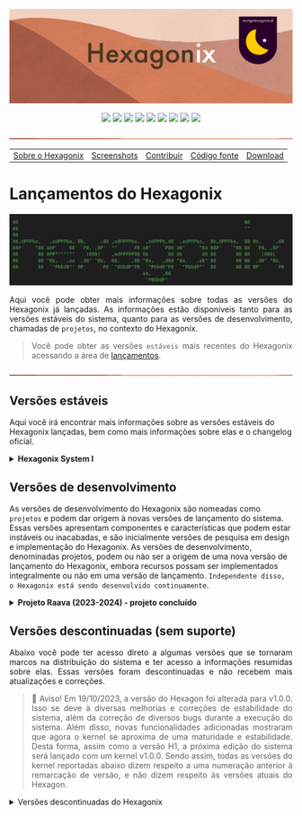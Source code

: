 <!-- Vamos adicionar o logotipo do sistema -->

<p align="center">
<img src="https://github.com/hexagonix/Doc/blob/main/Img/banner.png">
</p>

<div align="center">

![](https://img.shields.io/github/license/hexagonix/hexagonix.svg)
![](https://img.shields.io/github/stars/hexagonix/hexagonix.svg)
![](https://img.shields.io/github/issues/hexagonix/hexagonix.svg)
![](https://img.shields.io/github/issues-closed/hexagonix/hexagonix.svg)
![](https://img.shields.io/github/issues-pr/hexagonix/hexagonix.svg)
![](https://img.shields.io/github/issues-pr-closed/hexagonix/hexagonix.svg)
![](https://img.shields.io/github/downloads/hexagonix/hexagonix/total.svg)
![](https://img.shields.io/github/release/hexagonix/hexagonix.svg)
[![](https://img.shields.io/twitter/follow/hexagonixOS.svg?style=social&label=Follow%20%40HexagonixOS)](https://twitter.com/hexagonixOS)

</div>

<!-- Vai funcionar como <hr> -->

<img src="https://github.com/hexagonix/Doc/blob/main/Img/hr.png" width="100%" height="2px" />

<table align="center">
<tr>
<td><a href="https://github.com/hexagonix/Doc/blob/main/Hexagonix/Hexagonix.pt.md">Sobre o Hexagonix</a></td>
<td><a href="https://github.com/hexagonix/Doc/blob/main/Hexagonix/Hexagonix.pt.md#-capturas-de-tela">Screenshots</a></td>
<td><a href="https://github.com/hexagonix/Doc/blob/main/Hexagonix/Hexagonix.pt.md#contribuir-e-reportar-erros">Contribuir</a></td>
<td><a href="https://github.com/hexagonix/src">Código fonte</a></td>
<td><a href="https://github.com/hexagonix/Doc/blob/main/Hexagonix/README.pt.md">Download</a></td>
</tr>
</table>

# Lançamentos do Hexagonix

<div align="center">

<img src="https://github.com/hexagonix/Doc/blob/main/Img/HexagonixSourceHeader.png">

</div>

<div align="justify">

Aqui você pode obter mais informações sobre todas as versões do Hexagonix já lançadas. As informações estão disponíveis tanto para as versões estáveis do sistema, quanto para as versões de desenvolvimento, chamadas de `projetos`, no contexto do Hexagonix.

> Você pode obter as versões `estáveis` mais recentes do Hexagonix acessando a área de [lançamentos](https://github.com/hexagonix/hexagonix/releases).

</div>

<!-- Vai funcionar como <hr> -->

<img src="https://github.com/hexagonix/Doc/blob/main/Img/hr.png" width="100%" height="2px" />

## Versões estáveis

Aqui você irá encontrar mais informações sobre as versões estáveis do Hexagonix lançadas, bem como mais informações sobre elas e o changelog oficial.

<details title="Hexagonix System I" align='left'>
<br>
<summary align='left'><strong>Hexagonix System I</strong></summary>

<div align="justify">                                                                                                                          

> :construction: Aviso! Em 19/10/2023, a versão do Hexagon foi alterada para v1.0.0. Isso se deve à diversas melhorias e correções de estabilidade do sistema, além da correção de diversos bugs durante a execução do sistema. Desta forma, assim como versões antigas descontinuadas, o Hexagonix System I foi lançado com um kernel v1.0.0.

O Hexagonix System I é a versão mais estável e com mais recursos lançada até o momento. Diversas melhorias foram realizadas para garantir estabilidade, segurança e menor uso de recursos. Abaixo, mais informações técnicas sobre essa versão do sistema.

Changelog e informações técnicas desta versão:

Data de lançamento: 02/05/2024<br>
BuildId da versão: acaa7995-b732-4a46-9293-f05d20a8432a<br>
Commit: [d64daba](https://github.com/hexagonix/hexagonix/commit/d64dabab105a43bb464bc509c9976c4ac91c0fbe)

- **Saturno** v1.9.0:
  - Saturno MBR v1.2.0:
    - Correções de erros diversos;
    - Comentários e código-fonte completamente em inglês, facilitando a colaboração.
  - Comentários e código-fonte completamente em inglês, facilitando a colaboração.
- **HBoot** v0.11.0:
  - Correções de erros diversos;
  - Melhorias na detecção de hardware;
  - Mensagens, logs, comentários e código-fonte completamente em inglês, facilitando a colaboração.
- **Kernel Hexagon** v1.0.0:
  - Diversos refinamentos de estabilidade e performance;
  - Menor consumo de recursos;
  - Gerenciamento aprimorado de erros;
  - Correções gerais de bugs;
  - Novas chamadas de sistema;
  - Padronização das chamadas de sistema, utilizando como referência o UNIX Version 7;
  - Mensagens, logs, comentários e código-fonte completamente em inglês, facilitando a colaboração.
- **UnixUtils** e **CoreUtils** v9.0:
  - Novo utilitário `mv`, utilizado para renomear arquivos no volume;
  - Tratamento aprimorado de erros;
  - Menor consumo de recursos;
  - Correção de diversos bugs;
  - Melhorias nas mensagens para o usuário, incluindo correções ortográficas e de formatação;
  - Mensagens, logs, comentários e código-fonte completamente em inglês, facilitando a colaboração.
- **Andromeda Apps (ambiente Hexagonix-Andromeda)**:
  - Atualização das bibliotecas de desenvolvimento;
  - Correções de erros diversos;
  - Melhorias no consumo de recursos;
  - Mensagens, logs, comentários e código-fonte completamente em inglês, facilitando a colaboração.
- **libasm** v2.2.1:
  - Padronização de todas as bibliotecas de desenvolvimento;
  - Padronização das chamadas de sistema, utilizando como referência o UNIX Version 7 e o Hexagon v1.0.0;
  - Melhorias nos comentários, tornando melhor a compreensão do código;
  - Melhorias nos utilitários de exemplo da libasm (tapp.asm e gapp.asm);
  - Comentários e código-fonte completamente em inglês, facilitando a colaboração.
- **fasm (flat assembler)** v1.73.32:
  - Padronização do código responsável pela compatibilidade com o Hexagonix;
  - Atualização do código responsável pela compatibilidade com o Hexagonix para uso das bibliotecas mais recentes;
  - Melhorias da versão base do fasm v1.73.32;
  - Comentários e código-fonte do código dependente do Hexagonix traduzidos para o inglês, facilitanto a colaboração.
- **Scripts** (ferramentas de construção do Hexagonix):
  - Correção de diversos erros;
  - Melhorias nas mensagens para o usuário, incluindo correções ortográficas e de formatação;
  - Novas opções de execução virtualizada do sistema;
  - Compatibilidade do utilitário `hx` com as versões mais recentes do `qemu`;
  - Início de compatibilidade de construção em sistemas BSD;
  - Compatibilidade com sistemas BSD para execução do Hexagonix em ambiente virtualizado (qemu);
  - Melhorias no módulo de formatação de código;
  - Melhorias nos módulos de construção de utilitários Unix e Andromeda (Hexagonix-Andromeda);
  - Melhorias no log de construção do sistema;
  - Melhorias no módulo de configuração de construção (`configure.sh`);
  - Refatoração do utilitário hx para reusar código e remover código duplicado;
  - Novos parâmetros e funções disponíveis no utilitário hx:
    - "--flags": exibe informações dos parâmetros de construção enviados ao montador.
  - Comentários e código-fonte do código dependente do Hexagonix traduzidos para o inglês, facilitanto a colaboração.
- **Documentação**:
  - Atualização da documentação do sistema no repositório disponível no GitHub;
  - Refinamentos nos textos em português e nas traduções para o inglês;
  - Correções de copyright e informações de contato e desenvolvimento;
  - Atualização das tabelas de chamadas de sistema;
  - Atualização dos utilitários Unix e Andromeda.

</div>

<img src="https://github.com/hexagonix/Doc/blob/main/Img/hr.png" width="100%" height="2px" />

</details>

## Versões de desenvolvimento

As versões de desenvolvimento do Hexagonix são nomeadas como `projetos` e podem dar origem à novas versões de lançamento do sistema. Essas versões apresentam componentes e características que podem estar instáveis ou inacabadas, e são inicialmente versões de pesquisa em design e implementação do Hexagonix. As versões de desenvolvimento, denominadas projetos, podem ou não ser a origem de uma nova versão de lançamento do Hexagonix, embora recursos possam ser implementados integralmente ou não em uma versão de lançamento. `Independente disso, o Hexagonix está sendo desenvolvido continuamente`.

<details title="Projeto Raava" align='left'>
<br>
<summary align='left'><strong>Projeto Raava (2023-2024) - projeto concluído</strong></summary>

<div align="justify">

> O Projeto Raava foi concluído, dando origem ao **Hexagonix System I**.

O Projeto Raava é um fork do Hexagonix H2 Release 2 (ramo CURRENT), que objetiva desenvolver o próximo lançamento estável do sistema, a versão H3 (sem cronograma de lançamento definido - o lançamento pode não ocorrer em 2023). Para isso, o sistema parte de:

- Hexagon baseado na antiga v1.3.6 (versão 1.3 revisão 6);
- Base do Hexagonix H2 Release 2 (H2R2): H2-CURRENT+290320231532;
- Hexagon v1.3.7 (versão 1.3 revisão 7) - 20/05/2023;

</div>

</details>

## Versões descontinuadas (sem suporte)

<div align="justify">

Abaixo você pode ter acesso direto a algumas versões que se tornaram marcos na distribuição do sistema e ter acesso a informações resumidas sobre elas. Essas versões foram descontinuadas e não recebem mais atualizações e correções.

> :construction: Aviso! Em 19/10/2023, a versão do Hexagon foi alterada para v1.0.0. Isso se deve à diversas melhorias e correções de estabilidade do sistema, além da correção de diversos bugs durante a execução do sistema. Além disso, novas funcionalidades adicionadas mostraram que agora o kernel se aproxima de uma maturidade e estabilidade. Desta forma, assim como a versão H1, a próxima edição do sistema será lançado com um kernel v1.0.0. Sendo assim, todas as versões do kernel reportadas abaixo dizem respeito a uma numeração anterior à remarcação de versão, e não dizem respeito às versões atuais do Hexagon.

</div>

<details title="Versões descontinuadas do Hexagonix" align='left'>
<br>
<summary align='left'>Versões descontinuadas do Hexagonix</summary>

<details title="Hexagonix H1" align='left'>
<br>
<summary align='left'><strong>Hexagonix H1</strong></summary>

<div align="justify">

Essa é a primeira versão amplamente testada e marcada como estável do sistema. O Hexagonix H1 também é a base do Andromeda H1. Muitas melhorias foram feitas desde as versões anteriores do sistema, que utilizavam séries de números para identificar as versões. A versão 1.2-beta, na numeração anterior, foi aprimorada e serviu de base para o desenvolvimento da versão mais estável até hoje, a versão H1, o lançamento público do sistema. Você pode obter essa versão [aqui](https://github.com/hexagonix/hexagonix/releases/tag/H1). Essa versão continuará sendo aprimorada e as alterações serão disponibilizadas continuamente.

</div>

<details title="Hexagonix H1 R1 (Caladan)" align='left'>
<br>
<summary align='left'>Hexagonix H1 R1 (Caladan)</summary>

<div align="justify">

O Hexagonix H1 R1 (codenome Caladan) é o primeiro pacote de correções para a versão H1 do Hexagonix. Muitas melhorias foram feitas em vários utilitários Unix do Hexagonix, bem como aprimoramentos e correções foram feitas no userland Andromeda. O Hexagon foi atualizado para a versão 9.3, com muitas correções de bugs, melhorias de estabilidade, maior desempenho e menor footprint de memória, bem como suporte corrigido à mouses PS/2 (e USB por emulação PS/2) e outros dispositivos. Vá até a área de [lançamentos](https://github.com/hexagonix/hexagonix/releases) e busque a versão H1 R1.

</div>

</details>

<details title="Hexagonix H1 R2 (Caladan)" align='left'>
<br>
<summary align='left'>Hexagonix H1 R2 (Caladan)</summary>

<div align="justify">

Segundo pacote de atualizações para a versão H1 do Hexagonix/Andromeda, que inclui:

- Kernel Hexagon v9.4A;
- Melhorias em vários utilitários do Hexagonix;
- Melhorias em vários utilitários Andromeda;

Foram identificadas diversas falhas de execução em vários utilitários do Andromeda que foram corrigidas nessa versão. Atualizações também foram adicionadas ao Hexagon, diminuindo a pressão de memória e mirando erros identificados durante a execução do sistema. Os manuais do sistema também foram atualizados, bem como a nomenclatura usada em uma série de utilitários. A partir de agora, a próxima atualização da versão H1 irá focar em melhorias e adição de novos recursos.  Vá até a área de [lançamentos](https://github.com/hexagonix/hexagonix/releases) e busque a versão H1 R2.

</div>

</details>

<details title="Hexagonix H1 R3 (Duna)" align='left'>
<br>
<summary align='left'>Hexagonix H1 R3 (Duna)</summary>

<div align="justify">

Lançamento final da versão H1 do sistema. Esse é o lançamento análogo a uma versão 1.0 do software. Para tanto, os números de versão interno de diversos componentes do sistema foram alterados para celebrar esse marco. O Hexagon passa a se identificar como na versão 1.0, bem como outros componentes. A versão foi amplamente testada e está estável. O lançamento H1 R3 inclui:

- Kernel Hexagon v1.0;
- Correções gerais em vários utilitários Hexagonix e Andromeda;
- Melhorias nas bibliotecas do sistema;
- Correções de estabilidade em vários utilitários;
- Melhorias no Configuações do Andromeda;

Vá até a área de [lançamentos](https://github.com/hexagonix/hexagonix/releases) e busque a versão H1 R3.

</div>

</details>

<details title="Hexagonix H1 R4 (Vega)" align='left'>
<br>
<summary align='left'>Hexagonix H1 R4 (Vega)</summary>

<div align="justify">

Melhorias e correção de bugs em todo o sistema.

- Correções gerais em vários utilitários Hexagonix e Andromeda;
- Melhorias nas bibliotecas do sistema;
- Correções de estabilidade em vários utilitários;
- Melhorias no Configuações do Andromeda;

</div>

</details>

<details title="Hexagonix H1 R5 (Orion)" align='left'>
<br>
<summary align='left'>Hexagonix H1 R5 (Orion)</summary>

<div align="justify">

Essa atualização do sistema conserta vários bugs no sistema, incluindo problemas encontrados ao iniciar em máquinas físicas e em ambientes virtualizados no HBoot e no Hexagon.

- Kernel Hexagon v1.1;
- Correções gerais em vários utilitários Hexagonix e Andromeda;
- Melhorias nas bibliotecas do sistema;
- Correções de estabilidade em vários utilitários;
- Melhorias no Configuações do Andromeda;

</div>

</details>

<!-- Vai funcionar como <hr> -->

<img src="https://github.com/hexagonix/Doc/blob/main/Img/hr.png" width="100%" height="2px" />

</details>

<details title="Hexagonix H2" align='left'>
<br>
<summary align='left'><strong>Hexagonix H2</strong></summary>

<details title="Hexagonix H2 (versões de desenvolvimento)" align='left'>
<br>
<summary align='left'>Hexagonix H2 (versões de desenvolvimento)</summary>

<details title="Hexagonix H2-dev.beta1" align='left'>
<br>
<summary align='left'>Hexagonix H2-dev.beta1</summary>

<div align="justify">

A versão em desenvolvimento, H2 (codenome Vita Nova), é a próxima versão do Hexagonix. Até o momento, as alterações e melhorias em relação ao Hexagonix H1-R6 são:

- Kernel Hexagon v1.1.2;
- Fusão das distribuições Hexagonix e Andromeda em uma única distribuição;
- Remoção de extensão de arquivo para os binários do sistema;
- Adição de termos de licença na imagem do sistema;
- Melhorias em utilitários Unix e Hexagonix-Andromeda (antigos aplicativos Andromeda);
- Hexagon Boot v0.3 (incompatível com a versão H1).

</div>

</details>

<details title="Hexagonix H2-dev.beta4" align='left'>
<br>
<summary align='left'>Hexagonix H2-dev.beta4</summary>

<div align="justify">

- Alteração profunda no utilitário Unix atop;
- atop renomeado para htop;
- Melhorias no daemon logind;
- Fonte hint renomeada para Avatar;
- Remoção do arquivo Unix.sh da libasm;
- Constantes de Unix.s movidas para o utilitário Unix man.

</div>

</details>

<details title="Hexagonix H2-dev.beta5" align='left'>
<br>
<summary align='left'>Hexagonix H2-dev.beta5</summary>

<div align="justify">

- Correção de emergência do Hexagon (v1.1.7), devido à problemas de vazamento de memória ao solicitar a reinicialização do dispositivo (afeta as versões H2-dev.beta1 a H2-dev.beta4);
- Utilitário init v2.0, com suporte a execução de múltiplos serviços em lista.
- Desativação do modo de login "moderno" em logind. A interface de login padrão segue o observado em sistemas Unix-like (FreeBSD como maior inspiração);
- Melhorias gerais nos seguintes utilitários Unix:
  - [x] login;
  - [x] energia;
  - [x] htop;
  - [x] man;
  - [x] su;
  - [x] top;
  - [x] uname;
- Testes executados para verificar o funcionamento correto do sistema (nenhum novo problema encontrado).

</div>

</details>

<details title="Hexagonix H2-dev.beta6" align='left'>
<br>
<summary align='left'>Hexagonix H2-dev.beta6</summary>

<div align="justify">

A versão H2-dev.beta6 veio padronizar uma série de serviços do Hexagonix, bem como aplicar conformidade nos fontes e comentários do sistema. A maioria das alterações dessa versão não são visíveis ao usuário, mas são importantes para garantir a estabilidade do sistema. Veja as alterações mais importantes:

* Melhorias nas mensagens dos utilitários do sistema, sobretudo em mensagens de erro;
* Correções nos seguintes utilitários do sistema:
  - [x] DOSsh;
  - [x] init;
  - [x] su;
  - [x] login;
* Um erro de definição em su poderia levar ao travamento ou não funcionamento do utilitário, uma vez que tentaria carregar o shell padrão (sh) com o nome sh.app;
* Remoção total de referências ao Andromeda, uma vez que a distribuição foi fundida ao Hexagonix (ver Hexagonix H2-dev.beta1). A remoção se deu em:
  - Nome de funções;
  - Nome de variáveis e constantes;
  - Comentários;
* Melhoria nas páginas de manual de todos os utilitários;
* Melhoria na documentação online do Hexagon;
* Alteração no nome de versão de "Vita Nova" para "VitaNova", impedindo problemas ao verificar o nome de host gerado durante a construção do sistema;
* Alteração na formatação da declaração de serviços de init.

- [x] Data de lançamento: 28/11/2022

</div>

</details>

<details title="Hexagonix H2-dev.beta7" align='left'>
<br>
<summary align='left'>Hexagonix H2-dev.beta7</summary>

<div align="justify">

Tradução das mensagens dos utilitários Unix para o inglês.

- [x] Data de lançamento: 30/11/2022

</div>

</details>

<details title="Hexagonix H2-dev.beta8" align='left'>
<br>
<summary align='left'>Hexagonix H2-dev.beta8</summary>

<div align="justify">

* Mensagens dos utilitários Andromeda-Hexagonix e do HBoot traduzidas para o inglês;
* Mensagens do Hexagon traduzidas para o inglês;

> Vale ressaltar que os nomes de funções, bem como os comentários em arquivos que compõem o sistema, permanecerão em português nesse momento.

- [x] Data de lançamento: 04/12/2022

</div>

</details>

<!-- Vai funcionar como <hr> -->

<img src="https://github.com/hexagonix/Doc/blob/main/Img/hr.png" width="100%" height="2px" />

</details>

<details title="Hexagonix H2 Release 1" align='left'>
<br>
<summary align='left'>Hexagonix H2 Release 1</summary>

Consolidação das versões de desenvolvimento, com:

- Kernel Hexagon v1.2.5;
- HBoot v0.4 (incompatível com Hexagonix H1 a H1-R6);
- Fusão das distribuições Hexagonix e Andromeda em uma única distribuição;
- Remoção de extensão de arquivo para os binários do sistema;
- Adição de termos de licença na imagem do sistema;
- Melhorias em utilitários Unix e Hexagonix-Andromeda (antigos aplicativos Andromeda);
- Alteração profunda no utilitário Unix atop;
- atop renomeado para htop;
- Melhorias no daemon logind;
- Fonte hint renomeada para Avatar;
- Utilitário init v2.0, com suporte a execução de múltiplos serviços em lista.
- Desativação do modo de login "moderno" em logind. A interface de login padrão segue o observado em sistemas Unix-like (FreeBSD como maior inspiração);
- Melhorias gerais nos seguintes utilitários Unix:
  - [x] login;
  - [x] energia;
  - [x] htop;
  - [x] man;
  - [x] su;
  - [x] top;
  - [x] uname;
- Melhorias nas mensagens dos utilitários do sistema, sobretudo em mensagens de erro;
- Correções nos seguintes utilitários do sistema:
  - [x] DOSsh;
  - [x] init;
  - [x] su;
  - [x] login;
- Um erro de definição em su poderia levar ao travamento ou não funcionamento do utilitário, uma vez que tentaria carregar o shell padrão (sh) com o nome sh.app;
- Remoção total de referências ao Andromeda, uma vez que a distribuição foi fundida ao Hexagonix (ver Hexagonix H2-dev.beta1). A remoção se deu em:
  - Nome de funções;
  - Nome de variáveis e constantes;
  - Comentários;
- Melhoria nas páginas de manual de todos os utilitários;
- Melhoria na documentação online do Hexagon;
- Alteração no nome de versão de "Vita Nova" para "VitaNova", impedindo problemas ao verificar o nome de host gerado durante a construção do sistema;
- Alteração na formatação da declaração de serviços de init;
- Tradução das mensagens dos utilitários Unix para o inglês;
- Mensagens dos utilitários Andromeda-Hexagonix e do HBoot traduzidas para o inglês;
- Mensagens do Hexagon traduzidas para o inglês.

- [x] Data de lançamento: 12/12/2022

</details>

<details title="Hexagonix H2 Release 2" align='left'>
<br>
<summary align='left'>Hexagonix H2 Release 2</summary>

- Kernel Hexagon v1.3.2;
- HBoot v0.7.1;
- Melhorias em utilitários Unix e Hexagonix-Andromeda;
- Melhorias no daemon logind;
- Nova experiência de primeiro uso (OOBE - Out of Box Experience);
- Fonte Avatar renomeada para Aurora;
- Melhorias nas mensagens dos utilitários do sistema, sobretudo em mensagens de erro;
- Melhoria nas páginas de manual de todos os utilitários;
- Melhoria na documentação online do Hexagon, incluindo chamadas de sistema;
- Alteração no nome de versão de "VitaNova" para "Darwin";
- Alteração na formatação da declaração de serviços de init;
- Tradução das mensagens dos utilitários Unix para o inglês concluídas;
- Melhorias no utilitário de configurações (Config);
- Bibliotecas de desenvolvimento Assembly versão 0.10.1;

- [x] Data de lançamento: 28/02/2023

</details>

<!-- Vai funcionar como <hr> -->

<img src="https://github.com/hexagonix/Doc/blob/main/Img/hr.png" width="100%" height="2px" />

</details>

</details>
